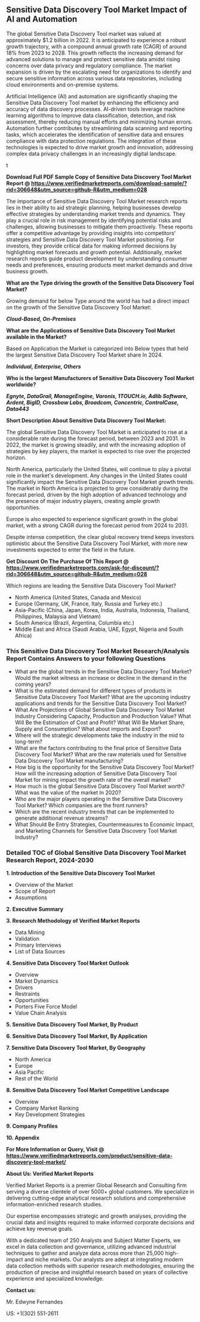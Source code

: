 <h2>Sensitive Data Discovery Tool Market Impact of AI and Automation</h2><p>The global Sensitive Data Discovery Tool market was valued at approximately $1.2 billion in 2022. It is anticipated to experience a robust growth trajectory, with a compound annual growth rate (CAGR) of around 18% from 2023 to 2028. This growth reflects the increasing demand for advanced solutions to manage and protect sensitive data amidst rising concerns over data privacy and regulatory compliance. The market expansion is driven by the escalating need for organizations to identify and secure sensitive information across various data repositories, including cloud environments and on-premise systems.</p><p>Artificial Intelligence (AI) and automation are significantly shaping the Sensitive Data Discovery Tool market by enhancing the efficiency and accuracy of data discovery processes. AI-driven tools leverage machine learning algorithms to improve data classification, detection, and risk assessment, thereby reducing manual efforts and minimizing human errors. Automation further contributes by streamlining data scanning and reporting tasks, which accelerates the identification of sensitive data and ensures compliance with data protection regulations. The integration of these technologies is expected to drive market growth and innovation, addressing complex data privacy challenges in an increasingly digital landscape.</p>t</p><p id="" class=""><strong>Download Full PDF Sample Copy of Sensitive Data Discovery Tool Market Report @ <a href="https://www.verifiedmarketreports.com/download-sample/?rid=306648&utm_source=github-R&utm_medium=028" target="_blank">https://www.verifiedmarketreports.com/download-sample/?rid=306648&utm_source=github-R&utm_medium=028</a></strong></p><p>The importance of&nbsp;Sensitive Data Discovery Tool Market research reports lies in their ability to aid strategic planning, helping businesses develop effective strategies by understanding market trends and dynamics. They play a crucial role in risk management by identifying potential risks and challenges, allowing businesses to mitigate them proactively. These reports offer a competitive advantage by providing insights into competitors' strategies and Sensitive Data Discovery Tool Market positioning. For investors, they provide critical data for making informed decisions by highlighting market forecasts and growth potential. Additionally, market research reports guide product development by understanding consumer needs and preferences, ensuring products meet market demands and drive business growth.</p><p><strong>What are the&nbsp;Type driving the growth of the Sensitive Data Discovery Tool Market?</strong></p><p id="" class="">Growing demand for below Type around the world has had a direct impact on the growth of the Sensitive Data Discovery Tool Market:</p><em><strong>Cloud-Based, On-Premises</strong></em></p><strong>What are the&nbsp;Applications&nbsp;of Sensitive Data Discovery Tool Market available in the Market?</strong></p><p id="" class="">Based on Application the Market is categorized into Below types that held the largest Sensitive Data Discovery Tool Market share In 2024.</p><em><strong>Individual, Enterprise, Others</strong></em></p><strong>Who is the largest Manufacturers of Sensitive Data Discovery Tool Market worldwide?</strong></p><p><em><strong>Egnyte, DataGrail, ManageEngine, Varonis, 1TOUCH.io, Adlib Software, Ardent, BigID, Crossbow Labs, Broadcom, Concentric, ControlCase, Data443</strong></em></p><p id="" class=""><strong>Short Description About Sensitive Data Discovery Tool Market:</strong></p><p>The global Sensitive Data Discovery Tool Market is anticipated to rise at a considerable rate during the forecast period, between 2023 and 2031. In 2022, the market is growing steadily, and with the increasing adoption of strategies by key players, the market is expected to rise over the projected horizon.</p><p>North America, particularly the United States, will continue to play a pivotal role in the market's development. Any changes in the United States could significantly impact the Sensitive Data Discovery Tool Market growth trends. The market in North America is projected to grow considerably during the forecast period, driven by the high adoption of advanced technology and the presence of major industry players, creating ample growth opportunities.</p><p>Europe is also expected to experience significant growth in the global market, with a strong CAGR during the forecast period from 2024 to 2031.</p><p>Despite intense competition, the clear global recovery trend keeps investors optimistic about the Sensitive Data Discovery Tool Market, with more new investments expected to enter the field in the future.</p><p id="" class=""><strong>Get Discount On The Purchase Of This Report @ <a href="https://www.verifiedmarketreports.com/ask-for-discount/?rid=306648&utm_source=github-R&utm_medium=028" target="_blank">https://www.verifiedmarketreports.com/ask-for-discount/?rid=306648&utm_source=github-R&utm_medium=028</a></strong></p>Which regions are leading the Sensitive Data Discovery Tool Market?</p><ul><li>North America (United States, Canada and Mexico)</li><li>Europe (Germany, UK, France, Italy, Russia and Turkey etc.)</li><li>Asia-Pacific (China, Japan, Korea, India, Australia, Indonesia, Thailand, Philippines, Malaysia and Vietnam)</li><li>South America (Brazil, Argentina, Columbia etc.)</li><li>Middle East and Africa (Saudi Arabia, UAE, Egypt, Nigeria and South Africa)</li></ul><h3 id="" class="">This Sensitive Data Discovery Tool Market Research/Analysis Report Contains Answers to your following Questions</h3><ul><li>What are the global trends in the Sensitive Data Discovery Tool Market? Would the market witness an increase or decline in the demand in the coming years?</li><li>What is the estimated demand for different types of products in Sensitive Data Discovery Tool Market? What are the upcoming industry applications and trends for the Sensitive Data Discovery Tool Market?</li><li>What Are Projections of Global Sensitive Data Discovery Tool Market Industry Considering Capacity, Production and Production Value? What Will Be the Estimation of Cost and Profit? What Will Be Market Share, Supply and Consumption? What about imports and Export?</li><li>Where will the strategic developments take the industry in the mid to long-term?</li><li>What are the factors contributing to the final price of Sensitive Data Discovery Tool Market? What are the raw materials used for Sensitive Data Discovery Tool Market manufacturing?</li><li>How big is the opportunity for the Sensitive Data Discovery Tool Market? How will the increasing adoption of Sensitive Data Discovery Tool Market for mining impact the growth rate of the overall market?</li><li>How much is the global Sensitive Data Discovery Tool Market worth? What was the value of the market In 2020?</li><li>Who are the major players operating in the Sensitive Data Discovery Tool Market? Which companies are the front runners?</li><li>Which are the recent industry trends that can be implemented to generate additional revenue streams?</li><li>What Should Be Entry Strategies, Countermeasures to Economic Impact, and Marketing Channels for Sensitive Data Discovery Tool Market Industry?</li></ul><h3 id="" class="">Detailed TOC of Global Sensitive Data Discovery Tool Market Research Report, 2024-2030</h3><p id="" class=""><strong>1. Introduction of the Sensitive Data Discovery Tool Market</strong></p><ul><li>Overview of the Market</li><li>Scope of Report</li><li>Assumptions</li></ul><p id="" class=""><strong>2. Executive Summary</strong></p><p id="" class=""><strong>3. Research Methodology of Verified Market Reports</strong></p><ul><li>Data Mining</li><li>Validation</li><li>Primary Interviews</li><li>List of Data Sources</li></ul><p id="" class=""><strong>4. Sensitive Data Discovery Tool Market Outlook</strong></p><ul><li>Overview</li><li>Market Dynamics</li><li>Drivers</li><li>Restraints</li><li>Opportunities</li><li>Porters Five Force Model</li><li>Value Chain Analysis</li></ul><p id="" class=""><strong>5. Sensitive Data Discovery Tool Market, By Product</strong></p><p id="" class=""><strong>6. Sensitive Data Discovery Tool Market, By Application</strong></p><p id="" class=""><strong>7. Sensitive Data Discovery Tool Market, By Geography</strong></p><ul><li>North America</li><li>Europe</li><li>Asia Pacific</li><li>Rest of the World</li></ul><p id="" class=""><strong>8. Sensitive Data Discovery Tool Market Competitive Landscape</strong></p><ul><li>Overview</li><li>Company Market Ranking</li><li>Key Development Strategies</li></ul><p id="" class=""><strong>9. Company Profiles</strong></p><p id="" class=""><strong>10. Appendix</strong></p><p id="" class=""><strong>For More Information or Query, Visit @ <a href="https://www.verifiedmarketreports.com/product/sensitive-data-discovery-tool-market/" target="_blank">https://www.verifiedmarketreports.com/product/sensitive-data-discovery-tool-market/</a></strong></p><p id="" class=""><strong>About Us: Verified Market Reports</strong></p><p id="" class="">Verified Market Reports is a premier Global Research and Consulting firm serving a diverse clientele of over 5000+ global customers. We specialize in delivering cutting-edge analytical research solutions and comprehensive information-enriched research studies.</p><p id="" class="">Our expertise encompasses strategic and growth analyses, providing the crucial data and insights required to make informed corporate decisions and achieve key revenue goals.</p><p id="" class="">With a dedicated team of 250 Analysts and Subject Matter Experts, we excel in data collection and governance, utilizing advanced industrial techniques to gather and analyze data across more than 25,000 high-impact and niche markets. Our analysts are adept at integrating modern data collection methods with superior research methodologies, ensuring the production of precise and insightful research based on years of collective experience and specialized knowledge.</p><p id="" class=""><strong>Contact us:</strong></p><p id="" class="">Mr. Edwyne Fernandes</p><p id="" class="">US: +1(302) 551-2611</p>